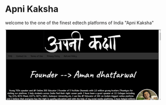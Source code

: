 # Apni Kaksha
welcome to the one of the finest edtech platforms of India "Apni Kaksha"

![Cover Image](./apnikaksha.png)
